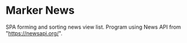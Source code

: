 # Marker News
SPA forming and sorting news view list. Program using News API from "https://newsapi.org/".